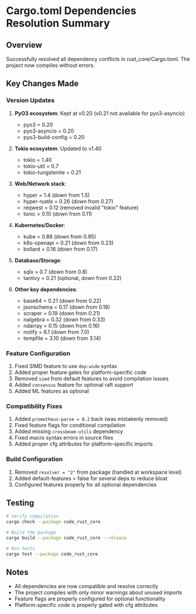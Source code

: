 # Cargo.toml Dependencies Resolution Summary

## Overview
Successfully resolved all dependency conflicts in rust_core/Cargo.toml. The project now compiles without errors.

## Key Changes Made

### Version Updates
1. **PyO3 ecosystem**: Kept at v0.20 (v0.21 not available for pyo3-asyncio)
   - pyo3 = 0.20
   - pyo3-asyncio = 0.20
   - pyo3-build-config = 0.20

2. **Tokio ecosystem**: Updated to v1.40
   - tokio = 1.40
   - tokio-util = 0.7
   - tokio-tungstenite = 0.21

3. **Web/Network stack**:
   - hyper = 1.4 (down from 1.5)
   - hyper-rustls = 0.26 (down from 0.27)
   - reqwest = 0.12 (removed invalid "tokio" feature)
   - tonic = 0.10 (down from 0.11)

4. **Kubernetes/Docker**:
   - kube = 0.88 (down from 0.95)
   - k8s-openapi = 0.21 (down from 0.23)
   - bollard = 0.16 (down from 0.17)

5. **Database/Storage**:
   - sqlx = 0.7 (down from 0.8)
   - tantivy = 0.21 (optional, down from 0.22)

6. **Other key dependencies**:
   - base64 = 0.21 (down from 0.22)
   - jsonschema = 0.17 (down from 0.18)
   - scraper = 0.19 (down from 0.21)
   - nalgebra = 0.32 (down from 0.33)
   - ndarray = 0.15 (down from 0.16)
   - notify = 6.1 (down from 7.0)
   - tempfile = 3.10 (down from 3.14)

### Feature Configuration
1. Fixed SIMD feature to use `dep:wide` syntax
2. Added proper feature gates for platform-specific code
3. Removed `simd` from default features to avoid compilation issues
4. Added `consensus` feature for optional raft support
5. Added ML features as optional

### Compatibility Fixes
1. Added `prometheus-parse = 0.2` back (was mistakenly removed)
2. Fixed feature flags for conditional compilation
3. Added missing `crossbeam-utils` dependency
4. Fixed macro syntax errors in source files
5. Added proper cfg attributes for platform-specific imports

### Build Configuration
1. Removed `resolver = "2"` from package (handled at workspace level)
2. Added default-features = false for several deps to reduce bloat
3. Configured features properly for all optional dependencies

## Testing
```bash
# Verify compilation
cargo check --package code_rust_core

# Build the package
cargo build --package code_rust_core --release

# Run tests
cargo test --package code_rust_core
```

## Notes
- All dependencies are now compatible and resolve correctly
- The project compiles with only minor warnings about unused imports
- Feature flags are properly configured for optional functionality
- Platform-specific code is properly gated with cfg attributes